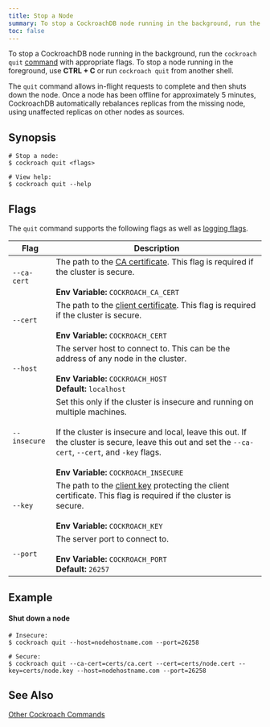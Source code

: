 ```yaml
---
title: Stop a Node
summary: To stop a CockroachDB node running in the background, run the cockroach quit command.
toc: false
---
```


To stop a CockroachDB node running in the background, run the `cockroach quit` [command](cockroach-commands.html) with appropriate flags. To stop a node running in the foreground, use **CTRL + C** or run `cockroach quit` from another shell. 

The `quit` command allows in-flight requests to complete and then shuts down the node. Once a node has been offline for approximately 5 minutes, CockroachDB automatically rebalances replicas from the missing node, using unaffected replicas on other nodes as sources. 

<div id="toc"></div>

## Synopsis

~~~ shell
# Stop a node:
$ cockroach quit <flags>

# View help:
$ cockroach quit --help
~~~

## Flags

The `quit` command supports the following flags as well as [logging flags](cockroach-commands.html#logging-flags).

Flag | Description 
-----|------------
`--ca-cert` | The path to the [CA certificate](create-security-certificates.html). This flag is required if the cluster is secure.<br><br>**Env Variable:** `COCKROACH_CA_CERT`
`--cert` | The path to the [client certificate](create-security-certificates.html). This flag is required if the cluster is secure.<br><br>**Env Variable:** `COCKROACH_CERT`
`--host` | The server host to connect to. This can be the address of any node in the cluster. <br><br>**Env Variable:** `COCKROACH_HOST`<br>**Default:** `localhost`
`--insecure` | Set this only if the cluster is insecure and running on multiple machines.<br><br>If the cluster is insecure and local, leave this out. If the cluster is secure, leave this out and set the `--ca-cert`, `--cert`, and `-key` flags.<br><br>**Env Variable:** `COCKROACH_INSECURE`
`--key` | The path to the [client key](create-security-certificates.html) protecting the client certificate. This flag is required if the cluster is secure.<br><br>**Env Variable:** `COCKROACH_KEY` 
`--port` | The server port to connect to. <br><br>**Env Variable:** `COCKROACH_PORT`<br>**Default:** `26257`

## Example

#### Shut down a node

~~~ shell
# Insecure:
$ cockroach quit --host=nodehostname.com --port=26258

# Secure:
$ cockroach quit --ca-cert=certs/ca.cert --cert=certs/node.cert --key=certs/node.key --host=nodehostname.com --port=26258
~~~

## See Also

[Other Cockroach Commands](cockroach-commands.html)